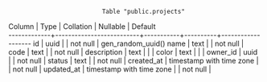                               Table "public.projects"
   Column    |           Type           | Collation | Nullable |      Default      
-------------+--------------------------+-----------+----------+-------------------
 id          | uuid                     |           | not null | gen_random_uuid()
 name        | text                     |           | not null | 
 code        | text                     |           | not null | 
 description | text                     |           |          | 
 color       | text                     |           |          | 
 owner_id    | uuid                     |           | not null | 
 status      | text                     |           | not null | 
 created_at  | timestamp with time zone |           | not null | 
 updated_at  | timestamp with time zone |           | not null | 
